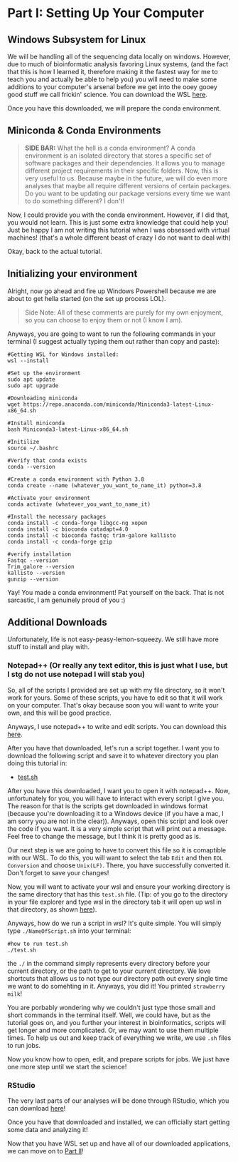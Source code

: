 # Part I: Setting Up Your Computer

## Windows Subsystem for Linux 
We will be handling all of the sequencing data locally on windows. However, due to much of bioinformatic analysis favoring Linux systems, (and the fact that this is how I learned it, therefore making it the fastest way for me to teach you and actually be able to help you) you will need to make some additions to your computer's arsenal before we get into the ooey gooey good stuff we call frickin' science. You can download the WSL [here](https://ubuntu.com/desktop/wsl).

Once you have this downloaded, we will prepare the conda environment. 

## Miniconda & Conda Environments

> **SIDE BAR:**
> What the hell is a conda environment? A conda environment is an isolated directory that stores a specific set of software packages and their dependencies. It allows you to manage different project requirements in their specific folders. Now, this is very useful to us. Because maybe in the future, we will do even more analyses that maybe all require different versions of certain packages. Do you want to be updating our package versions every time we want to do something different? I don't!

Now, I could provide you with the conda environment. However, if I did that, you would not learn. This is just some extra knowledge that could help you! Just be happy I am not writing this tutorial when I was obsessed with virtual machines! (that's a whole different beast of crazy I do not want to deal with)

Okay, back to the actual tutorial.

## Initializing your environment
Alright, now go ahead and fire up Windows Powershell because we are about to get hella started (on the set up process LOL).

>Side Note: All of these comments are purely for my own enjoyment, so you can choose to enjoy them or not (I know I am).

Anyways, you are going to want to run the following commands in your terminal (I suggest actually typing them out rather than copy and paste):
```
#Getting WSL for Windows installed:
wsl --install

#Set up the environment
sudo apt update
sudo apt upgrade

#Downloading miniconda
wget https://repo.anaconda.com/miniconda/Miniconda3-latest-Linux-x86_64.sh

#Install miniconda
bash Miniconda3-latest-Linux-x86_64.sh

#Initilize
source ~/.bashrc

#Verify that conda exists
conda --version

#Create a conda environment with Python 3.8
conda create --name (whatever_you_want_to_name_it) python=3.8

#Activate your environment
conda activate (whatever_you_want_to_name_it)

#Install the necessary packages
conda install -c conda-forge libgcc-ng xopen
conda install -c bioconda cutadapt=4.0
conda install -c bioconda fastqc trim-galore kallisto
conda install -c conda-forge gzip

#verify installation
Fastqc --version
Trim_galore --version
kallisto --version
gunzip --version
```

Yay! You made a conda environment! Pat yourself on the back. That is not sarcastic, I am genuinely proud of you :)

## Additional Downloads
Unfortunately, life is not easy-peasy-lemon-squeezy. We still have more stuff to install and play with.

### Notepad++ (Or really any text editor, this is just what I use, but I stg do not use notepad I will stab you)
So, all of the scripts I provided are set up with my file directory, so it won't work for yours. Some of these scripts, you have to edit so that it will work on your computer. That's okay because soon you will want to write your own, and this will be good practice.

Anyways, I use notepad++ to write and edit scripts. You can download this [here](https://notepad-plus-plus.org/downloads/).

After you have that downloaded, let's run a script together. I want you to download the following script and save it to whatever directory you plan doing this tutorial in:
* [test.sh]()

After you have this downloaded, I want you to open it with notepad++. Now, unfortunately for you, you will have to interact with every script I give you. The reason for that is the scripts get downloaded in windows format (because you're downloading it to a Windows device (if you have a mac, I am sorry you are not in the clear)). Anyways, open this script and look over the code if you want. It is a very simple script that will print out a message. Feel free to change the message, but I think it is pretty good as is. 

Our next step is we are going to have to convert this file so it is comaptible with our WSL. To do this, you will want to select the tab ```Edit``` and then ```EOL Conversion``` and choose ```Unix(LF)```. There, you have successfully converted it. Don't forget to save your changes!

Now, you will want to activate your wsl and ensure your working directory is the same directory that has this ```test.sh``` file. (Tip: of you go to the directory in your file explorer and type wsl in the directory tab it will open up wsl in that directory, as shown [here]()). 

Anyways, how do we run a script in wsl? It's quite simple. You will simply type ```./NameOfScript.sh``` into your terminal:
```
#how to run test.sh
./test.sh
```
the ```./``` in the command simply represents every directory before your current directory, or the path to get to your current directory. We love shortcuts that allows us to not type our directory path out every single time we want to do somehting in it. Anyways, you did it! You printed ```strawberry milk```!

You are porbably wondering why we couldn't just type those small and short commands in the terminal itself. Well, we could have, but as the tutorial goes on, and you further your interest in bioinformatics, scripts will get longer and more complicated. Or, we may want to use them multiple times. To help us out and keep track of everything we write, we use ```.sh``` files to run jobs.

Now you know how to open, edit, and prepare scripts for jobs. We just have one more step until we start the science!

### RStudio
The very last parts of our analyses will be done through RStudio, which you can download [here](https://posit.co/download/rstudio-desktop/)!

Once you have that downloaded and installed, we can officially start getting some data and analyzing it!

Now that you have WSL set up and have all of our downloaded applications, we can move on to [Part II](https://github.com/jtm077/Pressure-Project/blob/main/RNA-Seq%20Tutorial/Part%20II.md)!

